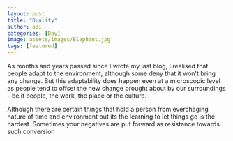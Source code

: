 ```yaml
---
layout: post
title: "Duality"
author: adi
categories: [Day]
image: assets/images/Elephant.jpg
tags: [featured]
---
```


As months and years passed since I wrote my last blog, I realised that people adapt to the environment, although some deny that it won't bring any change. But this adaptability does happen even at a microscopic level as people tend to offset the new change brought about by our surroundings - be it people, the work, the place or the culture.

Although there are certain things that hold a person from everchaging nature of time and environment but its the learning to let things go is the hardest. Sometimes your negatives are put forward as resistance towards such conversion
